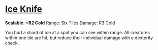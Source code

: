 # [Ice Knife](Player%20Handbook/Spells/Primary/Ice%20Knife.md)
**Scalable: +R2 Cold**
Range: Six Tiles
Damage: R3 Cold

You hurl a shard of ice at a spot you can see within range. All creatures within one tile are hit, but reduce their individual damage with a dexterity check.
